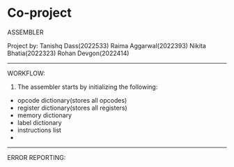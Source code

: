 # Co-project
ASSEMBLER


Project by: Tanishq Dass(2022533)
            Raima Aggarwal(2022393)
            Nikita Bhatia(2022323)
            Rohan Devgon(2022414)
                         
--------------------------------------------------------------------------------------------------------------------------------------------------------------------------------------------------------------------------------------

WORKFLOW:

1) The assembler starts by initializing the following:
* opcode dictionary(stores all opcodes)
* register dictionary(stores all registers)
* memory dictionary
* label dictionary
* instructions list
* 












--------------------------------------------------------------------------------------------------------------------------------------------------------------------------------------------------------------------------------------

ERROR REPORTING:













